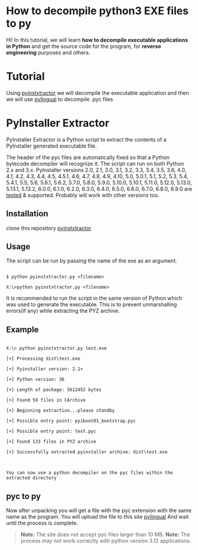 # How to decompile python3 EXE files to py 

Hi! In this tutorial, we will learn **how to decompile executable applications in Python** and get the source code for the program, for **reverse engineering** purposes and others.


# Tutorial

Using [pyinstxtractor](https://github.com/extremecoders-re/pyinstxtractor) we will decompile the executable application and then we will use [pylingual](https://pylingual.io/) to decompile .pyc files

# PyInstaller Extractor

  

PyInstaller Extractor is a Python script to extract the contents of a PyInstaller generated executable file.

  

The header of the pyc files are automatically fixed so that a Python bytecode decompiler will recognize it. The script can run on both Python 2.x and 3.x. PyInstaller versions 2.0, 2.1, 3.0, 3.1, 3.2, 3.3, 3.4, 3.5, 3.6, 4.0, 4.1, 4.2, 4.3, 4.4, 4.5, 4.5.1, 4.6, 4.7, 4.8, 4.9, 4.10, 5.0, 5.0.1, 5.1, 5.2, 5.3, 5.4, 5.4.1, 5.5, 5.6, 5.6.1, 5.6.2, 5.7.0, 5.8.0, 5.9.0, 5.10.0, 5.10.1, 5.11.0, 5.12.0, 5.13.0, 5.13.1, 5.13.2, 6.0.0, 6.1.0, 6.2.0, 6.3.0, 6.4.0, 6.5.0, 6.6.0, 6.7.0, 6.8.0, 6.9.0 are [tested](https://github.com/pyinstxtractor/pyinstxtractor-test-binaries) & supported. Probably will work with other versions too.

  

## Installation
clone this repository [pyinstxtractor](https://github.com/extremecoders-re/pyinstxtractor)

  

## Usage

  

The script can be run by passing the name of the exe as an argument.

  

```

$ python pyinstxtractor.py <filename>

X:\>python pyinstxtractor.py <filename>

```

  

It is recommended to run the script in the same version of Python which was used to generate the executable. This is to prevent unmarshalling errors(if any) while extracting the PYZ archive.

  

## Example

  

```

X:\> python pyinstxtractor.py test.exe

[+] Processing dist\test.exe

[+] Pyinstaller version: 2.1+

[+] Python version: 36

[+] Length of package: 5612452 bytes

[+] Found 59 files in CArchive

[+] Beginning extraction...please standby

[+] Possible entry point: pyiboot01_bootstrap.pyc

[+] Possible entry point: test.pyc

[+] Found 133 files in PYZ archive

[+] Successfully extracted pyinstaller archive: dist\test.exe

  

You can now use a python decompiler on the pyc files within the extracted directory

```
## pyc to py

Now after unpacking you will get a file with the pyc extension with the same name as the program. You will upload the file to this site [pylingual](https://pylingual.io/) And wait until the process is complete.

> **Note:** The site does not accept pyc files larger than 10 MB.
> **Note:** The process may not work correctly with python version 3.12 applications.
